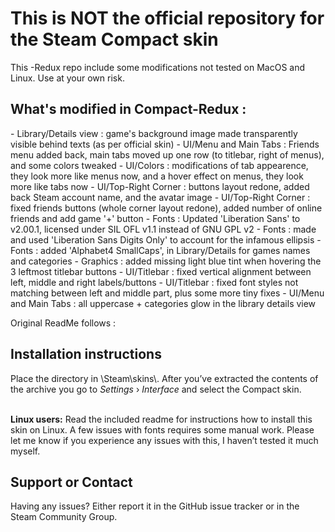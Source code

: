 <h1>This is NOT the official repository for the Steam Compact skin</h1>
This -Redux repo include some modifications not tested on MacOS and Linux.
Use at your own risk.

<h2>What's modified in Compact-Redux :</h2>
- Library/Details view : game's background image made transparently visible behind texts (as per official skin)
- UI/Menu and Main Tabs : Friends menu added back, main tabs moved up one row (to titlebar, right of menus), and some colors tweaked
- UI/Colors : modifications of tab appearence, they look more like menus now, and a hover effect on menus, they look more like tabs now
- UI/Top-Right Corner : buttons layout redone, added back Steam account name, and the avatar image
- UI/Top-Right Corner : fixed friends buttons (whole corner layout redone), added number of online friends and add game '+' button
- Fonts : Updated 'Liberation Sans' to v2.00.1, licensed under SIL OFL v1.1 instead of GNU GPL v2
- Fonts : made and used 'Liberation Sans Digits Only' to account for the infamous ellipsis
- Fonts : added 'Alphabet4 SmallCaps', in Library/Details for games names and categories
- Graphics : added missing light blue tint when hovering the 3 leftmost titlebar buttons
- UI/Titlebar : fixed vertical alignment between left, middle and right labels/buttons
- UI/Titlebar : fixed font styles not matching between left and middle part, plus some more tiny fixes
- UI/Menu and Main Tabs : all uppercase + categories glow in the library details view

Original ReadMe follows :

<h2>Installation instructions</h2>
Place the directory in \Steam\skins\. After you’ve extracted the contents of the archive you go to <i>Settings</i> › <i>Interface</i> and select the Compact skin.

<br><strong>Linux users:</strong> Read the included readme for instructions how to install this skin on Linux. A few issues with fonts requires some manual work. Please let me know if you experience any issues with this, I haven’t tested it much myself.

<h2>Support or Contact</h2>
Having any issues? Either report it in the GitHub issue tracker or in the Steam Community Group.

